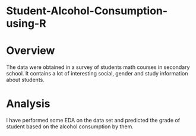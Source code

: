 # Student-Alcohol-Consumption-using-R


# Overview

The data were obtained in a survey of students math courses in secondary school. It contains a lot of interesting social, gender and study information about students. 


# Analysis 
I have performed some EDA on the data set and predicted the grade of student based on the alcohol consumption by them.

